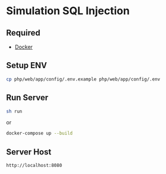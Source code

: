 # Simulation SQL Injection

## Required

- [Docker](https://www.docker.com/)

## Setup ENV

```sh
cp php/web/app/config/.env.example php/web/app/config/.env 
```

## Run Server

```sh
sh run
```

or

```sh
docker-compose up --build
```

## Server Host

```
http://localhost:8080
```
